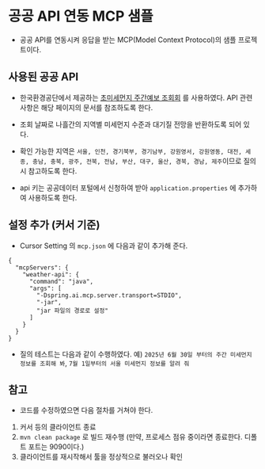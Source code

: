# 공공 API 연동 MCP 샘플

- 공공 API를 연동시켜 응답을 받는 MCP(Model Context Protocol)의 샘플 프로젝트이다.

## 사용된 공공 API 

- 한국환경공단에서 제공하는 [초미세먼지 주간예보 조회회](https://www.data.go.kr/tcs/dss/selectApiDataDetailView.do?publicDataPk=15073861) 를 사용하였다. API 관련 사항은 해당 페이지의 문서를 참조하도록 한다.

- 조회 날짜로 나흘간의 지역별 미세먼지 수준과 대기질 전망을 반환하도록 되어 있다.
- 확인 가능한 지역은 `서울, 인천, 경기북부, 경기남부, 강원영서, 강원영동, 대전, 세종, 충남, 충북, 광주, 전북, 전남, 부산, 대구, 울산, 경북, 경남, 제주`이므로 질의 시 참고하도록 한다.
- api 키는 공공데이터 포털에서 신청하여 받아 `application.properties` 에 추가하여 사용하도록 한다.

## 설정 추가 (커서 기준)

- Cursor Setting 의 `mcp.json` 에 다음과 같이 추가해 준다.

```
{
  "mcpServers": {
    "weather-api": {
      "command": "java",
      "args": [
        "-Dspring.ai.mcp.server.transport=STDIO",
        "-jar",
        "jar 파일의 경로로 설정"
      ]
    }
  }
}
```

- 질의 테스트는 다음과 같이 수행하였다. 예) `2025년 6월 30일 부터의 주간 미세먼지 정보를 조회해 봐`, `7월 1일부터의 서울 미세먼지 정보를 알려 줘`

## 참고

- 코드를 수정하였으면 다음 절차를 거쳐야 한다.

1. 커서 등의 클라이언트 종료
2. `mvn clean package` 로 빌드 재수행 (만약, 프로세스 점유 중이라면 종료한다. 디폴트 포트는 9090이다.)
3. 클라이언트를 재시작해서 툴을 정상적으로 불러오나 확인
